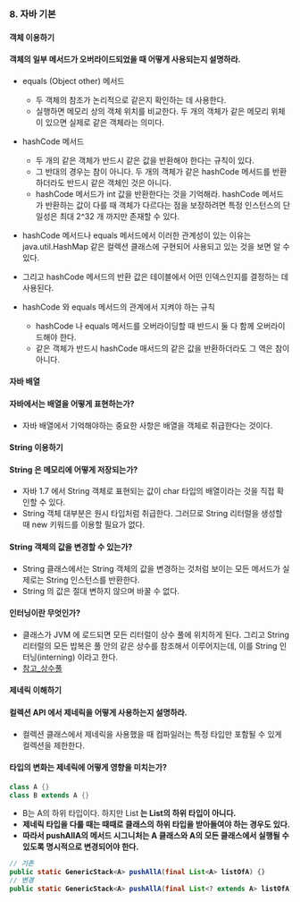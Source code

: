 ### 8. 자바 기본

#### 객체 이용하기
#### 객체의 일부 메서드가 오버라이드되었을 때 어떻게 사용되는지 설명하라.
* equals (Object other) 메서드
    * 두 객체의 참조가 논리적으로 같은지 확인하는 데 사용한다.
    * 실행하면 메모리 상의 객체 위치를 비교한다. 두 개의 객체가 같은 메모리 위체이 있으면 실제로 같은 객체라는 의미다.

* hashCode 메서드
    * 두 개의 같은 객체가 반드시 같은 값을 반환해야 한다는 규칙이 있다.
    * 그 반대의 경우는 참이 아니다. 두 개의 객체가 같은 hashCode 메서드를 반환하더라도 반드시 같은 객체인 것은 아니다.
    * hashCode 메서드가 int 값을 반환한다는 것을 기억해라. hashCode 메서드가 반환하는 값이 다를 때 객체가 다르다는 점을 보장하려면 
    특정 인스턴스의 단일성은 최대 2^32 개 까지만 존재할 수 있다.

* hashCode 메서드나 equals 메서드에서 이러한 관계성이 있는 이유는 java.util.HashMap 같은 컬렉션 클래스에 구현되어 사용되고 있는 것을 보면 알 수 있다.
* 그리고 hashCode 메서드의 반환 값은 테이블에서 어떤 인덱스인지를 결정하는 데 사용된다.

* hashCode 와 equals 메서드의 관계에서 지켜야 하는 규칙
    * hashCode 나 equals 메서드를 오버라이딩할 때 반드시 둘 다 함께 오버라이드해야 한다.
    * 같은 객체가 반드시 hashCode 매서드의 같은 값을 반환하더라도 그 역은 참이 아니다.
    
#### 자바 배열
#### 자바에서는 배열을 어떻게 표현하는가?
* 자바 배열에서 기억해야하는 중요한 사항은 배열을 객체로 취급한다는 것이다.

#### String 이용하기
#### String 은 메모리에 어떻게 저장되는가?
* 자바 1.7 에서 String 객체로 표현되는 값이 char 타입의 배열이라는 것을 직접 확인할 수 있다.
* String 객체 대부분은 원시 타입처럼 취급한다. 그러므로 String 리터럴을 생성할 때 new 키워드를 이용할 필요가 없다.

#### String 객체의 값을 변경할 수 있는가?
* String 클래스에서는 String 객체의 값을 변경하는 것처럼 보이는 모든 메서드가 실제로는 String 인스턴스를 반환한다.
* String 의 값은 절대 변하지 않으며 바꿀 수 없다.

#### 인터닝이란 무엇인가?
* 클래스가 JVM 에 로드되면 모든 리터럴이 상수 풀에 위치하게 된다. 그리고 String 리터럴의 모든 밥복은 풀 안의 같은 상수를 참조해서 이루어지는데, 이를 String 인터닝(interning) 이라고 한다.
* [참고_상수풀](https://ict-nroo.tistory.com/18) 

#### 제네릭 이해하기
#### 컬렉션 API 에서 제네릭을 어떻게 사용하는지 설명하라.
* 컬렉션 클래스에서 제네릭을 사용했을 때 컴파일러는 특정 타입만 포함될 수 있게 컬렉션을 제한한다.

#### 타입의 변화는 제네릭에 어떻게 영향을 미치는가?
```java
class A {}
class B extends A {} 
```
* B는 A의 하위 타입이다. 하지만 List<B> 는 List<A>의 하위 타입이 아니다.
* 제네릭 타입을 다룰 때는 때때로 클래스의 하위 타입을 받아들여야 하는 경우도 있다.
* 따라서 pushAllA의 메서드 시그니처는 A 클래스와 A의 모든 클래스에서 실행될 수 있도록 명시적으로 변경되어야 한다.
```java
// 기존
public static GenericStack<A> pushAllA(final List<A> listOfA) {}
// 변경
public static GenericStack<A> pushAllA(final List<? extends A> listOfA) {}
```